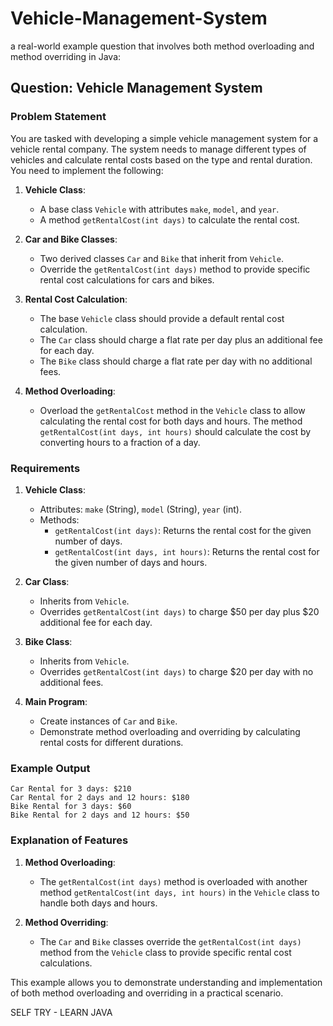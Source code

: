 # Vehicle-Management-System

 a real-world example question that involves both method overloading and method overriding in Java:

## Question: Vehicle Management System

### Problem Statement

You are tasked with developing a simple vehicle management system for a vehicle rental company. The system needs to manage different types of vehicles and calculate rental costs based on the type and rental duration. You need to implement the following:

1. **Vehicle Class**:
   - A base class `Vehicle` with attributes `make`, `model`, and `year`.
   - A method `getRentalCost(int days)` to calculate the rental cost.

2. **Car and Bike Classes**:
   - Two derived classes `Car` and `Bike` that inherit from `Vehicle`.
   - Override the `getRentalCost(int days)` method to provide specific rental cost calculations for cars and bikes.

3. **Rental Cost Calculation**:
   - The base `Vehicle` class should provide a default rental cost calculation.
   - The `Car` class should charge a flat rate per day plus an additional fee for each day.
   - The `Bike` class should charge a flat rate per day with no additional fees.

4. **Method Overloading**:
   - Overload the `getRentalCost` method in the `Vehicle` class to allow calculating the rental cost for both days and hours. The method `getRentalCost(int days, int hours)` should calculate the cost by converting hours to a fraction of a day.

### Requirements

1. **Vehicle Class**:
   - Attributes: `make` (String), `model` (String), `year` (int).
   - Methods:
     - `getRentalCost(int days)`: Returns the rental cost for the given number of days.
     - `getRentalCost(int days, int hours)`: Returns the rental cost for the given number of days and hours.

2. **Car Class**:
   - Inherits from `Vehicle`.
   - Overrides `getRentalCost(int days)` to charge $50 per day plus $20 additional fee for each day.

3. **Bike Class**:
   - Inherits from `Vehicle`.
   - Overrides `getRentalCost(int days)` to charge $20 per day with no additional fees.

4. **Main Program**:
   - Create instances of `Car` and `Bike`.
   - Demonstrate method overloading and overriding by calculating rental costs for different durations.

### Example Output
```
Car Rental for 3 days: $210
Car Rental for 2 days and 12 hours: $180
Bike Rental for 3 days: $60
Bike Rental for 2 days and 12 hours: $50
```



### Explanation of Features

1. **Method Overloading**:
   - The `getRentalCost(int days)` method is overloaded with another method `getRentalCost(int days, int hours)` in the `Vehicle` class to handle both days and hours.

2. **Method Overriding**:
   - The `Car` and `Bike` classes override the `getRentalCost(int days)` method from the `Vehicle` class to provide specific rental cost calculations.

This example allows you to demonstrate understanding and implementation of both method overloading and overriding in a practical scenario.

SELF TRY - LEARN JAVA
